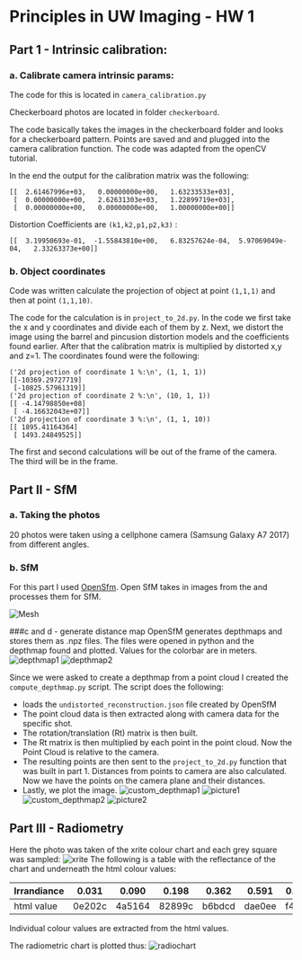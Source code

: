 # Principles in UW Imaging - HW 1
## Part 1 - Intrinsic calibration:
### a. Calibrate camera intrinsic params:
The code for this is located in `camera_calibration.py`

Checkerboard photos are located in folder `checkerboard`.

The code basically takes the images in the checkerboard folder and looks for a
checkerboard pattern. Points are saved and and plugged into the camera calibration
function. The code was adapted from the openCV tutorial.

In the end the output for the calibration matrix was the following:
```
[[  2.61467996e+03,   0.00000000e+00,   1.63233533e+03],
 [  0.00000000e+00,   2.62631303e+03,   1.22899719e+03],
 [  0.00000000e+00,   0.00000000e+00,   1.00000000e+00]]
```
Distortion Coefficients are `(k1,k2,p1,p2,k3)` :
```
[[  3.19950693e-01,  -1.55843810e+00,   6.83257624e-04,  5.97069049e-04,   2.33263373e+00]]
```
### b. Object coordinates
Code was written calculate the projection of object at point `(1,1,1)` and then
at point `(1,1,10)`.

The code for the calculation is in `project_to_2d.py`. In the code we first take
the x and y coordinates and divide each of them by z. Next, we distort the image using
the barrel and pincusion distortion models and the coefficients found earlier.
After that the calibration matrix is multiplied by distorted x,y and z=1.
The coordinates found were the following:
```
('2d projection of coordinate 1 %:\n', (1, 1, 1))
[[-10369.29727719]
 [-10825.57961319]]
('2d projection of coordinate 2 %:\n', (10, 1, 1))
[[ -4.14798850e+08]
 [ -4.16632043e+07]]
('2d projection of coordinate 3 %:\n', (1, 1, 10))
[[ 1895.41164364]
 [ 1493.24849525]]
 ```
The first and second calculations will be out of the frame of the camera. The third
will be in the frame.

## Part II - SfM
### a. Taking the photos
20 photos were taken using a cellphone camera (Samsung Galaxy A7 2017) from different angles.

### b. SfM
For this part I used [OpenSfm](https://github.com/mapillary/OpenSfM). Open SfM takes in
images from the and processes them for SfM. 

![Mesh](sfm.gif)

###c and d - generate distance map
OpenSfM generates depthmaps and stores them as .npz files. The files were opened in python
and the depthmap found and plotted. Values for the colorbar are in meters.
![depthmap1](sfm/105635.png)
![depthmap2](sfm/105648.png)

Since we were asked to create a depthmap from a point cloud I created the `compute_depthmap.py`
script. The script does the following:
* loads the `undistorted_reconstruction.json` file created by OpenSfM
* The point cloud data is then extracted along with camera data for the specific shot.
* The rotation/translation (Rt) matrix is then built.
* The Rt matrix is then multiplied by each point in the point cloud. Now the Point Cloud is relative to
the camera.
* The resulting points are then sent to the `project_to_2d.py` function that was built in part 1.
Distances from points to camera are also calculated.
Now we have the points on the camera plane and their distances.
* Lastly, we plot the image.
![custom_depthmap1](sfm/105631_custom.png)
![picture1](sfm/images/20181125_105631.jpg)
![custom_depthmap2](sfm/105648_custom.png)
![picture2](sfm/images/20181125_105648.jpg)

## Part III - Radiometry
Here the photo was taken of the xrite colour chart and each grey square was sampled:
![xrite](calibration/colour/20181115_143955.jpg)
The following is a table with the reflectance of the chart and underneath the html
colour values: 

|Irrandiance|0.031	|0.090	|0.198	|0.362	|0.591	|0.900  |
|-----------|-------|-------|-------|-------|-------|-------|
|html value|0e202c	|4a5164	|82899c	|b6bdcd	|dae0ee	|f4f7fe |

Individual colour values are extracted from the html values.

The radiometric chart is plotted thus:
![radiochart](radiometry.png)


